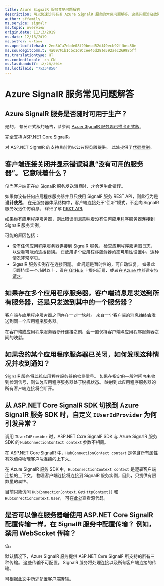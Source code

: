 ```yaml
---
title: Azure SignalR 服务常见问题解答
description: 可以快速访问有关 Azure SignalR 服务的常见问题解答，这些问题涉及故障排除和典型使用方案。
author: sffamily
ms.service: signalr
ms.topic: overview
origin.date: 11/13/2019
ms.date: 12/16/2019
ms.author: v-tawe
ms.openlocfilehash: 2ee3b7a7ebde08f99becd52d849ecb92ffbec80e
ms.sourcegitcommit: 4a09701b1cbc1d9ccee46d282e592aec26998bff
ms.translationtype: HT
ms.contentlocale: zh-CN
ms.lasthandoff: 12/25/2019
ms.locfileid: "75334850"
---
```

# <a name="azure-signalr-service-faq"></a>Azure SignalR 服务常见问题解答

## <a name="is-azure-signalr-service-ready-for-production-use"></a>Azure SignalR 服务是否随时可用于生产？

是的。
有关正式版的通告，请参阅 [Azure SignalR 服务现已推出正式版](https://azure.microsoft.com/blog/azure-signalr-service-now-generally-available/)。 

完全支持 [ASP.NET Core SignalR](https://docs.microsoft.com/aspnet/core/signalr/introduction)。

对 ASP.NET SignalR 的支持目前仍以公共预览版提供。  此处提供了[代码示例](https://github.com/aspnet/AzureSignalR-samples/tree/master/aspnet-samples/ChatRoom)。

## <a name="the-client-connection-closes-with-the-error-message-no-server-available-what-does-it-mean"></a>客户端连接关闭并显示错误消息“没有可用的服务器”。 它意味着什么？

仅当客户端正在向 SignalR 服务发送消息时，才会发生此错误。

如果你没有任何应用程序服务器并且只使用 SignalR 服务 REST API，则此行为是**设计使然**。
在无服务器体系结构中，客户端连接处于“侦听”模式，不会向 SignalR 服务发送任何消息。 
详细了解 [REST API](./signalr-quickstart-rest-api.md)。

如果你有应用程序服务器，则此错误消息意味着没有任何应用程序服务器连接到 SignalR 服务实例。

可能的原因包括：
- 没有任何应用程序服务器连接到 SignalR 服务。 检查应用程序服务器日志，以查看可能的连接错误。 在使用多个应用程序服务器的高可用性设置中，这种情况非常罕见。
- SignalR 服务实例存在连接问题。 此问题是暂时性的，可自动恢复。
如果此问题持续一个小时以上，请[在 GitHub 上提出问题](https://github.com/Azure/azure-signalr/issues/new)，或者[在 Azure 中创建支持请求](https://support.azure.cn/support/support-azure/)。

## <a name="when-there-are-multiple-application-servers-are-client-messages-sent-to-all-servers-or-just-one-of-them"></a>如果存在多个应用程序服务器，客户端消息是发送到所有服务器，还是只发送到其中的一个服务器？

客户端与应用程序服务器之间存在一对一映射。 来自一个客户端的消息始终会发送到同一个应用程序服务器。

在客户端或应用程序服务器断开连接之前，会一直保持客户端与应用程序服务器之间的映射。

## <a name="if-one-of-my-application-servers-is-down-how-can-i-find-it-and-get-notified"></a>如果我的某个应用程序服务器已关闭，如何发现这种情况并收到通知？

SignalR 服务将监视应用程序服务器的检测信号。
如果在指定的一段时间内未收到检测信号，则认为应用程序服务器处于脱机状态。 映射到此应用程序服务器的所有客户端连接将会断开。

## <a name="why-does-my-custom-iuseridprovider-throw-exception-when-switching-from-aspnet-core-signalr--sdk-to-azure-signalr-service-sdk"></a>从 ASP.NET Core SignalR SDK 切换到 Azure SignalR 服务 SDK 时，自定义 `IUserIdProvider` 为何引发异常？

调用 `IUserIdProvider` 时，ASP.NET Core SignalR SDK 与 Azure SignalR 服务 SDK 的 `HubConnectionContext context` 参数不相同。

在 ASP.NET Core SignalR 中，`HubConnectionContext context` 是包含所有属性有效值的物理客户端连接的上下文。

在 Azure SignalR 服务 SDK 中，`HubConnectionContext context` 是逻辑客户端连接的上下文。 物理客户端连接将连接到 SignalR 服务实例，因此，只提供有限数量的属性。

目前只能访问 `HubConnectionContext.GetHttpContext()` 和 `HubConnectionContext.User`。
可在[此处](https://github.com/Azure/azure-signalr/blob/dev/src/Microsoft.Azure.SignalR/HubHost/ServiceHubConnectionContext.cs)查看源代码。

## <a name="can-i-configure-the-transports-available-in-signalr-service-as-configuring-it-on-server-side-with-aspnet-core-signalr-for-example-disable-websocket-transport"></a>是否可以像在服务器端使用 ASP.NET Core SignalR 配置传输一样，在 SignalR 服务中配置传输？ 例如，禁用 WebSocket 传输？

否。

默认情况下，Azure SignalR 服务提供 ASP.NET Core SignalR 所支持的所有三种传输。 这些传输不可配置。 SignalR 服务将处理连接以及所有客户端连接的传输。

可根据[此文](https://docs.microsoft.com/aspnet/core/signalr/configuration?view=aspnetcore-2.1#configure-allowed-transports)中所述配置客户端传输。
